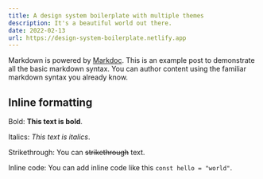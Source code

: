 ```yaml
---
title: A design system boilerplate with multiple themes
description: It's a beautiful world out there.
date: 2022-02-13
url: https://design-system-boilerplate.netlify.app
---
```


Markdown is powered by [Markdoc](https://markdoc.dev/). This is an example post to demonstrate all the basic markdown syntax. You can author content using the familiar markdown syntax you already know.

## Inline formatting

Bold: **This text is bold**.

Italics: _This text is italics_.

Strikethrough: You can ~~strikethrough~~ text.

Inline code: You can add inline code like this `const hello = "world"`.
